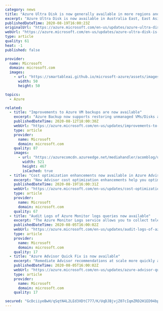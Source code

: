 ```yaml
---
category: news
title: "Azure Ultra Disk is now generally available in more regions and Availability Zones"
excerpt: "Azure Ultra Disk is now available in Australia East, East Asia, Brazil South, and Canada Central, while Azure Ultra Disk support has been expanded to the 3 Availability Zones in US East 2 and Japan East. "
publishedDateTime: 2020-08-19T16:00:23Z
originalUrl: "https://azure.microsoft.com/en-us/updates/azure-ultra-disk-is-now-generally-available-in-more-regions-and-availability-zones/"
webUrl: "https://azure.microsoft.com/en-us/updates/azure-ultra-disk-is-now-generally-available-in-more-regions-and-availability-zones/"
type: article
quality: 61
heat: -1
published: false

provider:
  name: Microsoft
  domain: microsoft.com
  images:
    - url: "https://smartableai.github.io/microsoft-azure/assets/images/organizations/microsoft.com-50x50.jpg"
      width: 50
      height: 50

topics:
  - Azure

related:
  - title: "Improvements to Azure VM backups are now available"
    excerpt: "Azure Backup now supports restoring unmanaged VMs/Disks as Managed Disks, backup for Virtual Machine Scale Sets, and allows replacing existing disks for VMs with Managed Service Identity"
    publishedDateTime: 2020-08-12T18:00:30Z
    webUrl: "https://azure.microsoft.com/en-us/updates/improvements-to-azure-vm-backups-are-now-available-2/"
    type: article
    provider:
      name: Microsoft
      domain: microsoft.com
    quality: 87
    images:
      - url: "https://azurecomcdn.azureedge.net/mediahandler/acomblog/updates/UpdatesV2/blog/55214874-ff7e-4517-9cab-f38d0d53a8d3.jpg"
        width: 521
        height: 467
        isCached: true
  - title: "Cost optimization enhancements now available in Azure Advisor"
    excerpt: "New Advisor cost optimization enhancements help you optimize and reduce your overall Azure spend."
    publishedDateTime: 2020-08-19T16:00:31Z
    webUrl: "https://azure.microsoft.com/en-us/updates/cost-optimization-enhancements-now-available-in-azure-advisor/"
    type: article
    provider:
      name: Microsoft
      domain: microsoft.com
    quality: 67
  - title: "Audit Logs of Azure Monitor logs queries now available"
    excerpt: "The Azure Monitor Logs service allows you to collect telemetry of all types across their entire infrastructure and query this telemetry to collect insights. We are announcing a new capability to collect audit logs about query execution."
    publishedDateTime: 2020-08-05T16:00:02Z
    webUrl: "https://azure.microsoft.com/en-us/updates/audit-logs-of-azure-monitor-logs-queries-now-available/"
    type: article
    provider:
      name: Microsoft
      domain: microsoft.com
    quality: 17
  - title: "Azure Advisor Quick Fix is now available"
    excerpt: "Remediate Advisor recommendations at scale more quickly and easily using Advisors new Quick Fix feature. "
    publishedDateTime: 2020-08-05T16:00:02Z
    webUrl: "https://azure.microsoft.com/en-us/updates/azure-advisor-quick-fix-is-now-available/"
    type: article
    provider:
      name: Microsoft
      domain: microsoft.com
    quality: 17

secured: "GcDciiyeBwH/qSqtN4L2LEd3XDtC777/K/UqDJBjvjZ07cIqmZRD2H1ED94bpYKIxztSeymZpOJB1Gfz+R27Fy7H78Hmax6kQeXORnMA7/m9iDpqXK+8Vai614fRWhGchayYtz0iqRe6a5xyyO8u7G4+nKLRmcd5uIKdg0lsGBcdgs70s6xNz1x9UWOubGknSpupMnOj0hRGciVAXO50V/B/LjjWAf9FSja+RMbDgHFyoIbKFYKLwjjVlsGDzpKsozQroz675lcwhXgHkKmrnvEtmvGcMLYK46jn3VYL4FhZUiS6W5SH6vnC8UFuP2wKxFkGBtqp8vU0JIU6EmGh1w==;mS6Tz1oO0Qt7da8kh3BX6w=="
---
```


